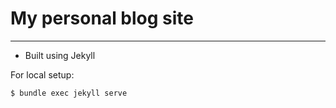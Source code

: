 # My personal blog site
---
- Built using Jekyll

For local setup:
```sh
$ bundle exec jekyll serve
```
